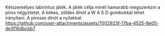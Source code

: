 Kétszemélyes labirintus játék. A játék célja minél hamarabb megszerezni a piros négyztetet.
A kékes, zöldes dínót a W A S D gombokkal lehet irányítani. 
A pirosas dínót a nyilakkal.  
https://github.com/user-attachments/assets/7002923f-17ba-4525-8e05-de3f16dbcbb7
